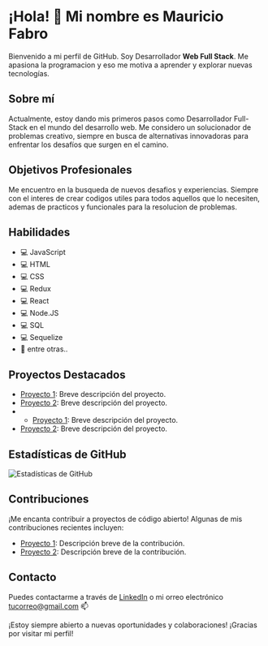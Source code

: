 <!--
**mauriruf32/mauriruf32** is a ✨ _special_ ✨ repository because its `README.md` (this file) appears on your GitHub profile.

Here are some ideas to get you started:

- 🔭 I’m currently working on ...
- 🌱 I’m currently learning ...
- 👯 I’m looking to collaborate on ...
- 🤔 I’m looking for help with ...
- 💬 Ask me about ...
- 📫 How to reach me: ...
- 😄 Pronouns: ...
- ⚡ Fun fact: ...
-->

# ¡Hola! 👋 Mi nombre es Mauricio Fabro

Bienvenido a mi perfil de GitHub. Soy Desarrollador **Web Full Stack**.
Me apasiona la programacion y eso me motiva a aprender y explorar nuevas tecnologías.

## Sobre mí

Actualmente, estoy dando mis primeros pasos como Desarrollador Full-Stack en el mundo del desarrollo web.
Me considero un solucionador de problemas creativo, siempre en busca de alternativas innovadoras para enfrentar los desafíos que surgen en el camino.

## Objetivos Profesionales

Me encuentro en la busqueda de nuevos desafios y experiencias.
Siempre con el interes de crear codigos utiles para todos aquellos que lo necesiten, ademas de practicos y funcionales para la resolucion de problemas.

## Habilidades

- 💻 JavaScript
- 💻 HTML
- 💻 CSS
- 💻 Redux
- 💻 React
- 💻 Node.JS
- 💻 SQL
- 💻 Sequelize
- 🚀 entre otras..

## Proyectos Destacados

- [Proyecto 1](https://github.com/mauriruf32/CountriesAPP): Breve descripción del proyecto.
- [Proyecto 2]([enlace-al-proyecto2](https://github.com/PrintCraft3D/PrintCraft3DFront)): Breve descripción del proyecto.
- - [Proyecto 1](enlace-al-proyecto1): Breve descripción del proyecto.
- [Proyecto 2](enlace-al-proyecto2): Breve descripción del proyecto.

## Estadísticas de GitHub

![Estadísticas de GitHub](https://github-readme-stats.vercel.app/api?username=tunombredeusuario&show_icons=true&hide=issues&count_private=true)

## Contribuciones

¡Me encanta contribuir a proyectos de código abierto! Algunas de mis contribuciones recientes incluyen:

- [Proyecto 1](enlace-a-la-contribucion1): Descripción breve de la contribución.
- [Proyecto 2](enlace-a-la-contribucion2): Descripción breve de la contribución.

## Contacto

Puedes contactarme a través de [LinkedIn](https://www.linkedin.com/in/mauricio-fabro/) o mi orreo electrónico [tucorreo@gmail.com](mauriruffini32@gmail.com) 📫

¡Estoy siempre abierto a nuevas oportunidades y colaboraciones! 
¡Gracias por visitar mi perfil!


